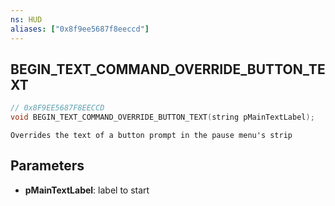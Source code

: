 ```yaml
---
ns: HUD
aliases: ["0x8f9ee5687f8eeccd"]
---
```

## BEGIN_TEXT_COMMAND_OVERRIDE_BUTTON_TEXT

```c
// 0x8F9EE5687F8EECCD
void BEGIN_TEXT_COMMAND_OVERRIDE_BUTTON_TEXT(string pMainTextLabel);
```

```
Overrides the text of a button prompt in the pause menu's strip
```

## Parameters
* **pMainTextLabel**: label to start
